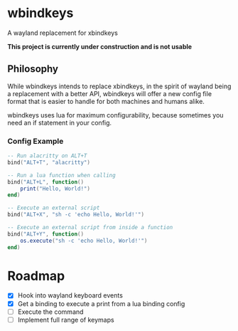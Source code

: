 # wbindkeys
A wayland replacement for xbindkeys

**This project is currently under construction and is not usable**

## Philosophy 

While wbindkeys intends to replace xbindkeys, in the spirit of wayland being a replacement with a better API, wbindkeys will offer a new config file format that is easier to handle for both machines and humans alike.

wbindkeys uses lua for maximum configurability, because sometimes you need an if statement in your config.

### Config Example
```lua
-- Run alacritty on ALT+T
bind("ALT+T", "alacritty")

-- Run a lua function when calling 
bind("ALT+L", function()
    print("Hello, World!")
end)

-- Execute an external script 
bind("ALT+X", "sh -c 'echo Hello, World!'")

-- Execute an external script from inside a function
bind("ALT+Y", function()
    os.execute("sh -c 'echo Hello, World!'")
end)

```

# Roadmap
- [x] Hook into wayland keyboard events
- [x] Get a binding to execute a print from a lua binding config
- [ ] Execute the command 
- [ ] Implement full range of keymaps
